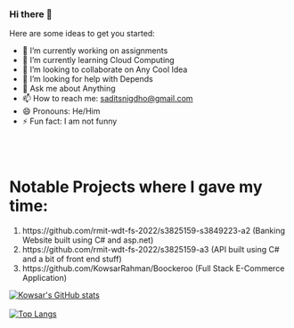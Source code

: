 ### Hi there 👋



Here are some ideas to get you started:

- 🔭 I’m currently working on assignments
- 🌱 I’m currently learning Cloud Computing
- 👯 I’m looking to collaborate on Any Cool Idea
- 🤔 I’m looking for help with Depends
- 💬 Ask me about Anything
- 📫 How to reach me: saditsnigdho@gmail.com
- 😄 Pronouns: He/Him
- ⚡ Fun fact: I am not funny

<br></br>

<h1>Notable Projects where I gave my time:</h1>

<ol>
  <li>https://github.com/rmit-wdt-fs-2022/s3825159-s3849223-a2 (Banking Website built using C# and asp.net)</li>
  <li>https://github.com/rmit-wdt-fs-2022/s3825159-a3 (API built using C# and a bit of front end stuff)
  <li>https://github.com/KowsarRahman/Boockeroo (Full Stack E-Commerce Application)</li>
</ol>

[![Kowsar's GitHub stats](https://github-readme-stats.vercel.app/api?username=KowsarRahman)](https://github.com/KowsarRahman/github-readme-stats)<br></br>
[![Top Langs](https://github-readme-stats.vercel.app/api/top-langs/?username=KowsarRahman&langs_count=10)](https://github.com/KowsarRahman/github-readme-stats)
